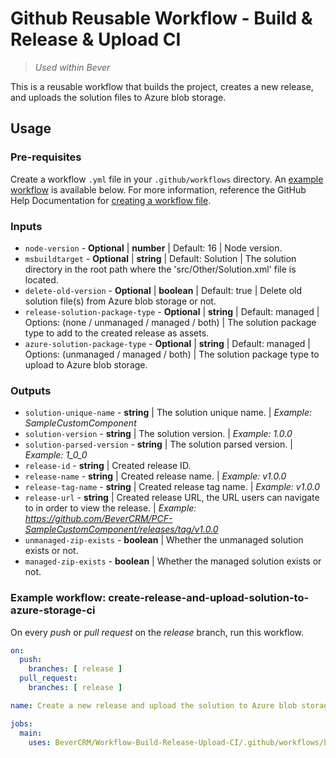 # Github Reusable Workflow - Build & Release & Upload CI
> *Used within Bever*

This is a reusable workflow that builds the project, creates a new release, and uploads the solution files to Azure blob storage.

## Usage

### Pre-requisites
Create a workflow ```.yml``` file in your ```.github/workflows``` directory. An [example workflow](https://github.com/BeverCRM/Build-Release-Upload-CI-Workflow#example-workflow-create-release-and-upload-solution-to-azure-storage-ci) is available below. For more information, reference the GitHub Help Documentation for [creating a workflow file](https://docs.github.com/en/actions/using-workflows#creating-a-workflow-file).

### Inputs
- ```node-version``` - **Optional** | **number** | Default: 16 | Node version.
- ```msbuildtarget``` - **Optional** | **string** | Default: Solution | The solution directory in the root path where the 'src/Other/Solution.xml' file is located.
- ```delete-old-version``` - **Optional** | **boolean** | Default: true | Delete old solution file(s) from Azure blob storage or not.
- ```release-solution-package-type``` - **Optional** | **string** | Default: managed | Options: (none / unmanaged / managed / both) | The solution package type to add to the created release as assets.
- ```azure-solution-package-type``` - **Optional** | **string** | Default: managed | Options: (unmanaged / managed / both) | The solution package type to upload to Azure blob storage.

### Outputs
- ```solution-unique-name``` - **string** | The solution unique name. | *Example: SampleCustomComponent*
- ```solution-version``` - **string** | The solution version. | *Example: 1.0.0*
- ```solution-parsed-version``` - **string** | The solution parsed version. | *Example: 1_0_0*
- ```release-id``` - **string** | Created release ID.
- ```release-name``` - **string** | Created release name. | *Example: v1.0.0*
- ```release-tag-name``` - **string** | Created release tag name. | *Example: v1.0.0*
- ```release-url``` - **string** | Created release URL, the URL users can navigate to in order to view the release. | *Example: https://github.com/BeverCRM/PCF-SampleCustomComponent/releases/tag/v1.0.0*
- ```unmanaged-zip-exists``` - **boolean** | Whether the unmanaged solution exists or not.
- ```managed-zip-exists``` - **boolean** | Whether the managed solution exists or not.

### Example workflow: create-release-and-upload-solution-to-azure-storage-ci
On every *push* or *pull request* on the *release* branch, run this workflow.

```yaml
on:
  push:
    branches: [ release ]
  pull_request:
    branches: [ release ]

name: Create a new release and upload the solution to Azure blob storage CI

jobs:
  main:
    uses: BeverCRM/Workflow-Build-Release-Upload-CI/.github/workflows/build-release-upload-ci.yml@master
```
